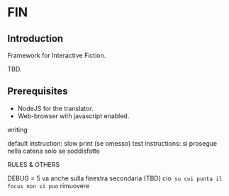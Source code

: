 # FIN

## Introduction

Framework for Interactive Fiction.

TBD.

## Prerequisites

- NodeJS for the translator.
- Web-browser with javascript enabled.


writing

default instruction: slow print (se omesso)
test instructions: si prosegue nella catena solo se soddisfatte


RULES & OTHERS

DEBUG = 5 va anche sulla finestra secondaria (TBD)
cio` su cui punta il focus non si puo` rimuovere

